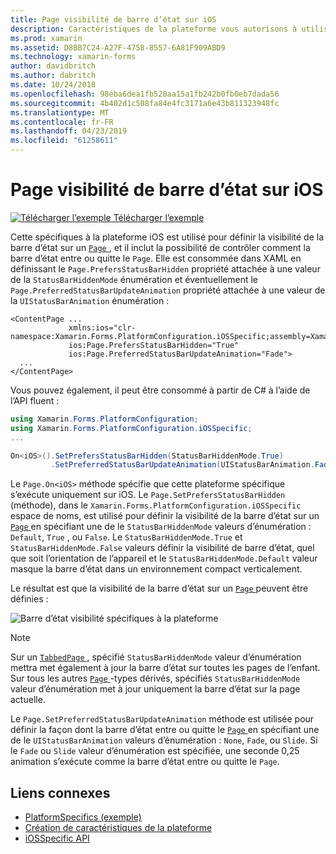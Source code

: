 ```yaml
---
title: Page visibilité de barre d’état sur iOS
description: Caractéristiques de la plateforme vous autorisons à utiliser les fonctionnalités qui est disponible uniquement sur une plateforme spécifique, sans avoir à implémenter des convertisseurs personnalisés ou des effets. Cet article explique comment utiliser la plateforme spécifique à iOS qui définit la visibilité de la barre d’état sur une Page.
ms.prod: xamarin
ms.assetid: D8BB7C24-A27F-4758-8557-6A81F909ABD9
ms.technology: xamarin-forms
author: davidbritch
ms.author: dabritch
ms.date: 10/24/2018
ms.openlocfilehash: 98eba6dea1fb528aa15a1fb242b0fb0eb7dada56
ms.sourcegitcommit: 4b402d1c508fa84e4fc3171a6e43b811323948fc
ms.translationtype: MT
ms.contentlocale: fr-FR
ms.lasthandoff: 04/23/2019
ms.locfileid: "61258611"
---
```

# <a name="page-status-bar-visibility-on-ios"></a>Page visibilité de barre d’état sur iOS

[![Télécharger l’exemple](~/media/shared/download.png) Télécharger l’exemple](https://developer.xamarin.com/samples/xamarin-forms/userinterface/platformspecifics/)

Cette spécifiques à la plateforme iOS est utilisé pour définir la visibilité de la barre d’état sur un [ `Page` ](xref:Xamarin.Forms.Page), et il inclut la possibilité de contrôler comment la barre d’état entre ou quitte le `Page`. Elle est consommée dans XAML en définissant le `Page.PrefersStatusBarHidden` propriété attachée à une valeur de la `StatusBarHiddenMode` énumération et éventuellement le `Page.PreferredStatusBarUpdateAnimation` propriété attachée à une valeur de la `UIStatusBarAnimation` énumération :

```xaml
<ContentPage ...
             xmlns:ios="clr-namespace:Xamarin.Forms.PlatformConfiguration.iOSSpecific;assembly=Xamarin.Forms.Core"
             ios:Page.PrefersStatusBarHidden="True"
             ios:Page.PreferredStatusBarUpdateAnimation="Fade">
  ...
</ContentPage>
```

Vous pouvez également, il peut être consommé à partir de C# à l’aide de l’API fluent :

```csharp
using Xamarin.Forms.PlatformConfiguration;
using Xamarin.Forms.PlatformConfiguration.iOSSpecific;
...

On<iOS>().SetPrefersStatusBarHidden(StatusBarHiddenMode.True)
         .SetPreferredStatusBarUpdateAnimation(UIStatusBarAnimation.Fade);
```

Le `Page.On<iOS>` méthode spécifie que cette plateforme spécifique s’exécute uniquement sur iOS. Le `Page.SetPrefersStatusBarHidden` (méthode), dans le `Xamarin.Forms.PlatformConfiguration.iOSSpecific` espace de noms, est utilisé pour définir la visibilité de la barre d’état sur un [ `Page` ](xref:Xamarin.Forms.Page) en spécifiant une de le `StatusBarHiddenMode` valeurs d’énumération : `Default`, `True` , ou `False`. Le `StatusBarHiddenMode.True` et `StatusBarHiddenMode.False` valeurs définir la visibilité de barre d’état, quel que soit l’orientation de l’appareil et le `StatusBarHiddenMode.Default` valeur masque la barre d’état dans un environnement compact verticalement.

Le résultat est que la visibilité de la barre d’état sur un [ `Page` ](xref:Xamarin.Forms.Page) peuvent être définies :

![](page-status-bar-visibility-images/hide-status-bar.png "Barre d’état visibilité spécifiques à la plateforme")

> [!NOTE]
> Sur un [ `TabbedPage` ](xref:Xamarin.Forms.TabbedPage), spécifié `StatusBarHiddenMode` valeur d’énumération mettra met également à jour la barre d’état sur toutes les pages de l’enfant. Sur tous les autres [ `Page` ](xref:Xamarin.Forms.Page)-types dérivés, spécifiés `StatusBarHiddenMode` valeur d’énumération met à jour uniquement la barre d’état sur la page actuelle.

Le `Page.SetPreferredStatusBarUpdateAnimation` méthode est utilisée pour définir la façon dont la barre d’état entre ou quitte le [ `Page` ](xref:Xamarin.Forms.Page) en spécifiant une de le `UIStatusBarAnimation` valeurs d’énumération : `None`, `Fade`, ou `Slide`. Si le `Fade` ou `Slide` valeur d’énumération est spécifiée, une seconde 0,25 animation s’exécute comme la barre d’état entre ou quitte le `Page`.

## <a name="related-links"></a>Liens connexes

- [PlatformSpecifics (exemple)](https://developer.xamarin.com/samples/xamarin-forms/userinterface/platformspecifics/)
- [Création de caractéristiques de la plateforme](~/xamarin-forms/platform/platform-specifics/index.md#creating-platform-specifics)
- [iOSSpecific API](xref:Xamarin.Forms.PlatformConfiguration.iOSSpecific)
